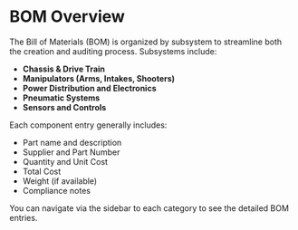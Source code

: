# BOM Overview

The Bill of Materials (BOM) is organized by subsystem to streamline both the creation and auditing process. Subsystems include:

- **Chassis & Drive Train**
- **Manipulators (Arms, Intakes, Shooters)**
- **Power Distribution and Electronics**
- **Pneumatic Systems**
- **Sensors and Controls**

Each component entry generally includes:
- Part name and description
- Supplier and Part Number
- Quantity and Unit Cost
- Total Cost
- Weight (if available)
- Compliance notes

You can navigate via the sidebar to each category to see the detailed BOM entries.
